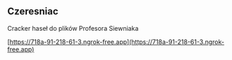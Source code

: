 
## Czeresniac

Cracker haseł do plików Profesora Siewniaka

[https://718a-91-218-61-3.ngrok-free.app](https://718a-91-218-61-3.ngrok-free.app)
